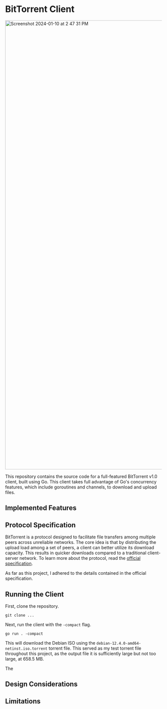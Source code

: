 # BitTorrent Client

<img width="1440" alt="Screenshot 2024-01-10 at 2 47 31 PM" src="https://github.com/melvinrajendran/BitTorrent-Client/assets/44681827/b810bed3-8907-48ec-9eda-6f2a9236e108"><br/>

This repository contains the source code for a full-featured BitTorrent v1.0 client, built using Go. This client takes full advantage of Go's concurrency features, which include goroutines and channels, to download and upload files.

## Implemented Features

## Protocol Specification

BitTorrent is a protocol designed to facilitate file transfers among multiple peers across unreliable networks. The core idea is that by distributing the upload load among a set of peers, a client can better utilize its download capacity. This results in quicker downloads compared to a traditional client-server network. To learn more about the protocol, read the [official specification]("https://wiki.theory.org/BitTorrentSpecification").

As far as this project, I adhered to the details contained in the official specification.

## Running the Client

First, clone the repository.

```
git clone ...
```

Next, run the client with the `-compact` flag.

```
go run . -compact
```

This will download the Debian ISO using the `debian-12.4.0-amd64-netinst.iso.torrent` torrent file. This served as my test torrent file throughout this project, as the output file it is sufficiently large but not too large, at 658.5 MB.

The 

## Design Considerations

## Limitations
